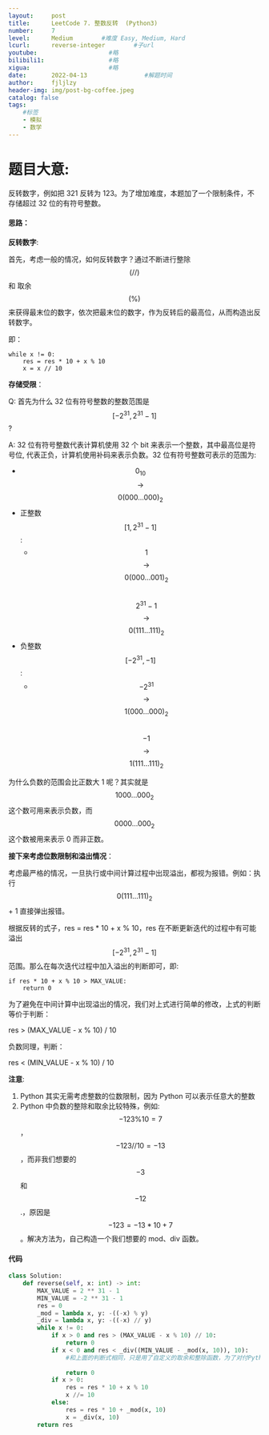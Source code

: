 ```yaml
---
layout:     post
title:      LeetCode 7. 整数反转  (Python3)  
number:     7               
level:      Medium        #难度 Easy, Medium, Hard
lcurl:      reverse-integer        #子url
youtube:                    #略
bilibili1:                  #略
xigua:                      #略
date:       2022-04-13                #解题时间
author:     fjljlzy
header-img: img/post-bg-coffee.jpeg
catalog: false
tags: 
    #标签 
    - 模拟
    - 数学
---
```

# 题目大意:
$$$$
反转数字，例如把 321 反转为 123。为了增加难度，本题加了一个限制条件，不存储超过 32 位的有符号整数。

#### 思路：

**反转数字**:

首先，考虑一般的情况，如何反转数字？通过不断进行整除 $$(//)$$ 和 取余 $$( \% )$$ 来获得最末位的数字，依次把最末位的数字，作为反转后的最高位，从而构造出反转数字。

即：
```
while x != 0:
    res = res * 10 + x % 10
    x = x // 10
```

**存储受限**：

Q: 首先为什么 32 位有符号整数的整数范围是 $$[-2^{31}, 2^{31} - 1]$$?

A: 32 位有符号整数代表计算机使用 32 个 bit 来表示一个整数，其中最高位是符号位, 代表正负，计算机使用补码来表示负数。32 位有符号整数可表示的范围为:
- $$0_{10}$$ $$\rightarrow$$ $$0 ( 000 \dots 000)_2$$
- 正整数 $$[1, 2^{31} - 1] $$:
    -  $$1$$ $$\rightarrow$$ $$0 ( 000 \dots 001)_2$$ $$\qquad$$  $$2^{31} - 1$$ $$\rightarrow$$ $$0 ( 111 \dots 111)_2$$
- 负整数 $$[-2^{31}, -1] $$:
    - $$-2^{31}$$ $$\rightarrow$$ $$1 ( 000 \dots 000)_2$$ $$\qquad$$ $$-1$$ $$\rightarrow$$ $$1 ( 111 \dots 111)_2$$

为什么负数的范围会比正数大 1 呢？其实就是 $$1000\dots000_2$$ 这个数可用来表示负数，而 $$0000\dots000_2$$ 这个数被用来表示 0 而非正数。

**接下来考虑位数限制和溢出情况**：

考虑最严格的情况，一旦执行或中间计算过程中出现溢出，都视为报错。例如：执行 $$0 ( 111 \dots 111)_2$$ + 1 直接弹出报错。

根据反转的式子，res = res * 10 + x % 10，res 在不断更新迭代的过程中有可能溢出 $$[-2^{31}, 2^{31} - 1]$$ 范围。那么在每次迭代过程中加入溢出的判断即可，即:
```
if res * 10 + x % 10 > MAX_VALUE:
    return 0
```

为了避免在中间计算中出现溢出的情况，我们对上式进行简单的修改，上式的判断等价于判断：

res > (MAX_VALUE - x % 10) / 10

负数同理，判断：

res < (MIN_VALUE - x % 10) / 10

**注意**:
1. Python 其实无需考虑整数的位数限制，因为 Python 可以表示任意大的整数
2. Python 中负数的整除和取余比较特殊，例如: $$-123\%10 = 7$$，$$-123 // 10 = -13$$，而非我们想要的 $$-3$$ 和 $$-12$$.，原因是$$-123 = -13 * 10 + 7$$。解决方法为，自己构造一个我们想要的 mod、div 函数。

#### 代码
```python
class Solution:
    def reverse(self, x: int) -> int:
        MAX_VALUE = 2 ** 31 - 1
        MIN_VALUE = -2 ** 31 - 1
        res = 0
        _mod = lambda x, y: -((-x) % y)
        _div = lambda x, y: -((-x) // y)
        while x != 0:
            if x > 0 and res > (MAX_VALUE - x % 10) // 10:
                return 0
            if x < 0 and res < _div((MIN_VALUE - _mod(x, 10)), 10): 
                #和上面的判断式相同，只是用了自定义的取余和整除函数，为了对付Python负数计算带来的问题
                
                return 0
            if x > 0:
                res = res * 10 + x % 10
                x //= 10
            else:
                res = res * 10 + _mod(x, 10)
                x = _div(x, 10)
        return res
```

